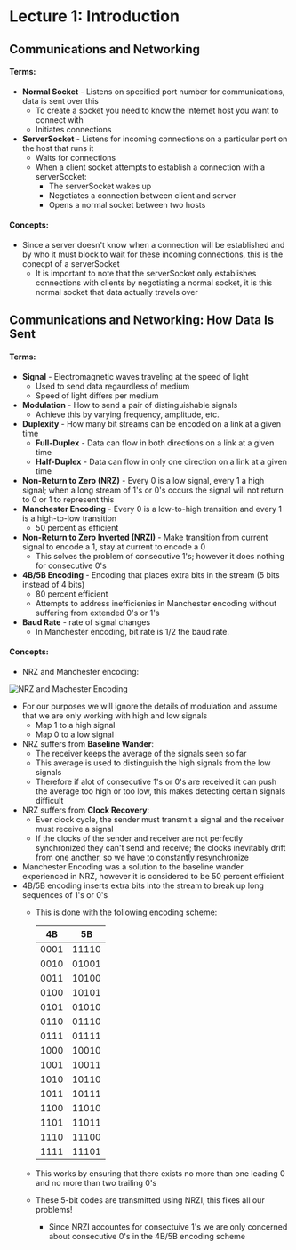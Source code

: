 # Lecture 1: Introduction
## Communications and Networking
#### Terms:
- **Normal Socket** - Listens on specified port number for communications, data is sent over this
  - To create a socket you need to know the Internet host you want to connect with
  - Initiates connections
- **ServerSocket** - Listens for incoming connections on a particular port on the host that runs it
  - Waits for connections
  - When a client socket attempts to establish a connection with a serverSocket:
    - The serverSocket wakes up
    - Negotiates a connection between client and server
    - Opens a normal socket between two hosts
#### Concepts:
- Since a server doesn't know when a connection will be established and by who it must block to wait for these incoming connections, this is the conecpt of a serverSocket
  - It is important to note that the serverSocket only establishes connections with clients by negotiating a normal socket, it is this normal socket that data actually travels over
## Communications and Networking: How Data Is Sent
#### Terms:
- **Signal** - Electromagnetic waves traveling at the speed of light
  - Used to send data regaurdless of medium
  - Speed of light differs per medium
- **Modulation** - How to send a pair of distinguishable signals
  - Achieve this by varying frequency, amplitude, etc.
- **Duplexity** - How many bit streams can be encoded on a link at a given time
  - **Full-Duplex** - Data can flow in both directions on a link at a given time
  - **Half-Duplex** - Data can flow in only one direction on a link at a given time
- **Non-Return to Zero (NRZ)** - Every 0 is a low signal, every 1 a high signal; when a long stream of 1's or 0's occurs the signal will not return to 0 or 1 to represent this
- **Manchester Encoding** - Every 0 is a low-to-high transition and every 1 is a high-to-low transition
  - 50 percent as efficient
- **Non-Return to Zero Inverted (NRZI)** - Make transition from current signal to encode a 1, stay at current to encode a 0
  - This solves the problem of consecutive 1's; however it does nothing for consecutive 0's
- **4B/5B Encoding** - Encoding that places extra bits in the stream (5 bits instead of 4 bits)
  - 80 percent efficient
  - Attempts to address inefficienies in Manchester encoding without suffering from extended 0's or 1's
- **Baud Rate** - rate of signal changes
  - In Manchester encoding, bit rate is 1/2 the baud rate.

#### Concepts:
- NRZ and Manchester encoding:

![NRZ and Machester Encoding](https://raw.github.com/jarretflack/cs455Studying/master/Midterm/images/L1-encoding.png?raw=true)
- For our purposes we will ignore the details of modulation and assume that we are only working with high and low signals
  - Map 1 to a high signal
  - Map 0 to a low signal
- NRZ suffers from **Baseline Wander**:
  - The receiver keeps the average of the signals seen so far
  - This average is used to distinguish the high signals from the low signals
  - Therefore if alot of consecutive 1's or 0's are received it can push the average too high or too low, this makes detecting certain signals difficult
- NRZ suffers from **Clock Recovery**:
  - Ever clock cycle, the sender must transmit a signal and the receiver must receive a signal
  - If the clocks of the sender and receiver are not perfectly synchronized they can't send and receive; the clocks inevitably drift from one another, so we have to constantly resynchronize
- Manchester Encoding was a solution to the baseline wander experienced in NRZ, however it is considered to be 50 percent efficient  
- 4B/5B encoding inserts extra bits into the stream to break up long sequences of 1's or 0's
  - This is done with the following encoding scheme:
  
    | 4B | 5B |
    | :-: | :-: |
    |0001|11110|
    |0010|01001|
    |0011|10100|
    |0100|10101|
    |0101|01010|
    |0110|01110|
    |0111|01111|
    |1000|10010|
    |1001|10011|
    |1010|10110|
    |1011|10111|
    |1100|11010|
    |1101|11011|
    |1110|11100|
    |1111|11101|
    
  - This works by ensuring that there exists no more than one leading 0 and no more than two trailing 0's
  - These 5-bit codes are transmitted using NRZI, this fixes all our problems!
    - Since NRZI accountes for consectuive 1's we are only concerned about consecutive 0's in the 4B/5B encoding scheme
  
